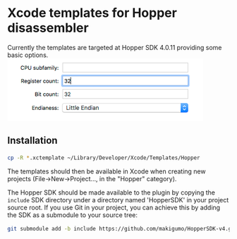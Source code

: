 # Xcode templates for Hopper disassembler

Currently the templates are targeted at Hopper SDK 4.0.11 providing some basic options.
![Options](/img/options.gif)


## Installation

```sh
cp -R *.xctemplate ~/Library/Developer/Xcode/Templates/Hopper
```

The templates should then be available in Xcode when creating new projects (File->New->Project…, in the "Hopper" category).

The Hopper SDK should be made available to the plugin by copying the `include` SDK directory under a directory named 'HopperSDK' in your project source root.  If you use Git in your project, you can achieve this by adding the SDK as a submodule to your source tree: 

```sh
git submodule add -b include https://github.com/makigumo/HopperSDK-v4.git HopperSDK
```
